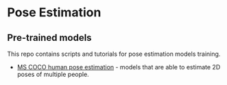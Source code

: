 # Pose Estimation

## Pre-trained models

This repo contains scripts and tutorials for pose estimation models training.

* [MS COCO human pose estimation](model_templates/coco-human-pose-estimation/readme.md) - models that are able to estimate 2D poses of multiple people.

